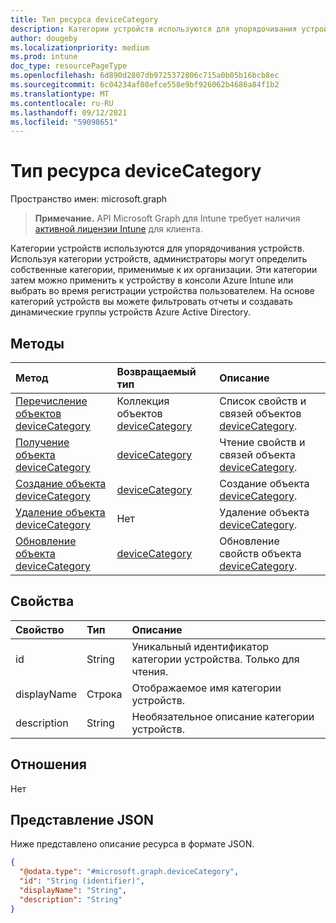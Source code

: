 ```yaml
---
title: Тип ресурса deviceCategory
description: Категории устройств используются для упорядочивания устройств. Используя категории устройств, администраторы могут определить собственные категории, применимые к их организации. Эти категории затем можно применить к устройству в консоли Azure Intune или выбрать во время регистрации устройства пользователем. На основе категорий устройств вы можете фильтровать отчеты и создавать динамические группы устройств Azure Active Directory.
author: dougeby
ms.localizationpriority: medium
ms.prod: intune
doc_type: resourcePageType
ms.openlocfilehash: 6d890d2807db9725372806c715a0b05b16bcb8ec
ms.sourcegitcommit: 6c04234af08efce558e9bf926062b4686a84f1b2
ms.translationtype: MT
ms.contentlocale: ru-RU
ms.lasthandoff: 09/12/2021
ms.locfileid: "59098651"
---
```

# <a name="devicecategory-resource-type"></a>Тип ресурса deviceCategory

Пространство имен: microsoft.graph

> **Примечание.** API Microsoft Graph для Intune требует наличия [активной лицензии Intune](https://go.microsoft.com/fwlink/?linkid=839381) для клиента.

Категории устройств используются для упорядочивания устройств. Используя категории устройств, администраторы могут определить собственные категории, применимые к их организации. Эти категории затем можно применить к устройству в консоли Azure Intune или выбрать во время регистрации устройства пользователем. На основе категорий устройств вы можете фильтровать отчеты и создавать динамические группы устройств Azure Active Directory.

## <a name="methods"></a>Методы
|Метод|Возвращаемый тип|Описание|
|:---|:---|:---|
|[Перечисление объектов deviceCategory](../api/intune-onboarding-devicecategory-list.md)|Коллекция объектов [deviceCategory](../resources/intune-onboarding-devicecategory.md)|Список свойств и связей объектов [deviceCategory](../resources/intune-onboarding-devicecategory.md).|
|[Получение объекта deviceCategory](../api/intune-onboarding-devicecategory-get.md)|[deviceCategory](../resources/intune-onboarding-devicecategory.md)|Чтение свойств и связей объекта [deviceCategory](../resources/intune-onboarding-devicecategory.md).|
|[Создание объекта deviceCategory](../api/intune-onboarding-devicecategory-create.md)|[deviceCategory](../resources/intune-onboarding-devicecategory.md)|Создание объекта [deviceCategory](../resources/intune-onboarding-devicecategory.md).|
|[Удаление объекта deviceCategory](../api/intune-onboarding-devicecategory-delete.md)|Нет|Удаление объекта [deviceCategory](../resources/intune-onboarding-devicecategory.md).|
|[Обновление объекта deviceCategory](../api/intune-onboarding-devicecategory-update.md)|[deviceCategory](../resources/intune-onboarding-devicecategory.md)|Обновление свойств объекта [deviceCategory](../resources/intune-onboarding-devicecategory.md).|

## <a name="properties"></a>Свойства
|Свойство|Тип|Описание|
|:---|:---|:---|
|id|String|Уникальный идентификатор категории устройства. Только для чтения.|
|displayName|Строка|Отображаемое имя категории устройств.|
|description|String|Необязательное описание категории устройств.|

## <a name="relationships"></a>Отношения
Нет

## <a name="json-representation"></a>Представление JSON
Ниже представлено описание ресурса в формате JSON.
<!-- {
  "blockType": "resource",
  "keyProperty": "id",
  "@odata.type": "microsoft.graph.deviceCategory"
}
-->
``` json
{
  "@odata.type": "#microsoft.graph.deviceCategory",
  "id": "String (identifier)",
  "displayName": "String",
  "description": "String"
}
```




